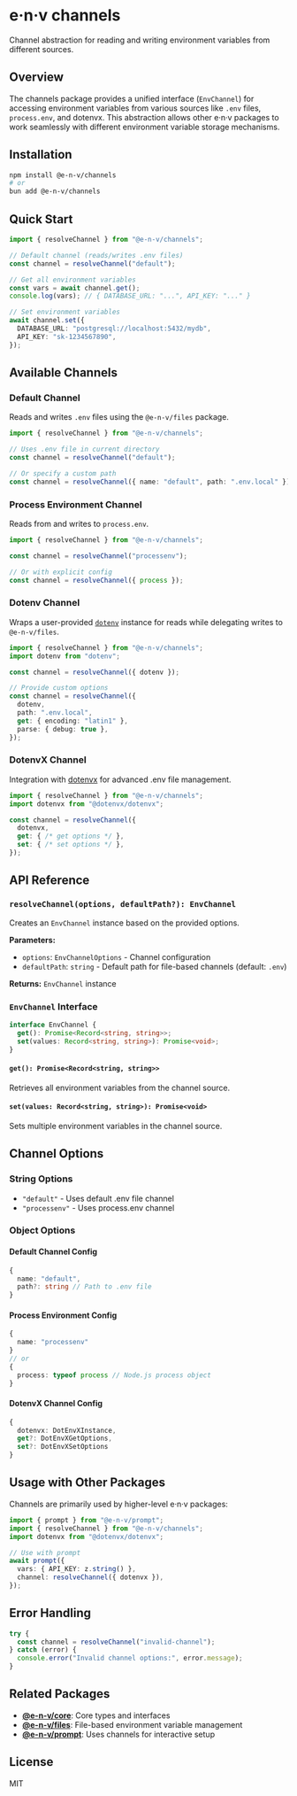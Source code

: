 # e·n·v channels

Channel abstraction for reading and writing environment variables from different sources.

## Overview

The channels package provides a unified interface (`EnvChannel`) for accessing environment variables from various sources like `.env` files, `process.env`, and dotenvx. This abstraction allows other e·n·v packages to work seamlessly with different environment variable storage mechanisms.

## Installation

```bash
npm install @e-n-v/channels
# or
bun add @e-n-v/channels
```

## Quick Start

```typescript
import { resolveChannel } from "@e-n-v/channels";

// Default channel (reads/writes .env files)
const channel = resolveChannel("default");

// Get all environment variables
const vars = await channel.get();
console.log(vars); // { DATABASE_URL: "...", API_KEY: "..." }

// Set environment variables
await channel.set({
  DATABASE_URL: "postgresql://localhost:5432/mydb",
  API_KEY: "sk-1234567890",
});
```

## Available Channels

### Default Channel

Reads and writes `.env` files using the `@e-n-v/files` package.

```typescript
import { resolveChannel } from "@e-n-v/channels";

// Uses .env file in current directory
const channel = resolveChannel("default");

// Or specify a custom path
const channel = resolveChannel({ name: "default", path: ".env.local" });
```

### Process Environment Channel

Reads from and writes to `process.env`.

```typescript
import { resolveChannel } from "@e-n-v/channels";

const channel = resolveChannel("processenv");

// Or with explicit config
const channel = resolveChannel({ process });
```

### Dotenv Channel

Wraps a user-provided [`dotenv`](https://www.npmjs.com/package/dotenv) instance for reads while delegating writes to `@e-n-v/files`.

```typescript
import { resolveChannel } from "@e-n-v/channels";
import dotenv from "dotenv";

const channel = resolveChannel({ dotenv });

// Provide custom options
const channel = resolveChannel({
  dotenv,
  path: ".env.local",
  get: { encoding: "latin1" },
  parse: { debug: true },
});
```

### DotenvX Channel

Integration with [dotenvx](https://www.npmjs.com/package/@dotenvx/dotenvx) for advanced .env file management.

```typescript
import { resolveChannel } from "@e-n-v/channels";
import dotenvx from "@dotenvx/dotenvx";

const channel = resolveChannel({
  dotenvx,
  get: { /* get options */ },
  set: { /* set options */ },
});
```

## API Reference

### `resolveChannel(options, defaultPath?): EnvChannel`

Creates an `EnvChannel` instance based on the provided options.

**Parameters:**

- `options`: `EnvChannelOptions` - Channel configuration
- `defaultPath`: `string` - Default path for file-based channels (default: `.env`)

**Returns:** `EnvChannel` instance

### `EnvChannel` Interface

```typescript
interface EnvChannel {
  get(): Promise<Record<string, string>>;
  set(values: Record<string, string>): Promise<void>;
}
```

#### `get(): Promise<Record<string, string>>`

Retrieves all environment variables from the channel source.

#### `set(values: Record<string, string>): Promise<void>`

Sets multiple environment variables in the channel source.

## Channel Options

### String Options

- `"default"` - Uses default .env file channel
- `"processenv"` - Uses process.env channel

### Object Options

#### Default Channel Config

```typescript
{
  name: "default",
  path?: string // Path to .env file
}
```

#### Process Environment Config

```typescript
{
  name: "processenv"
}
// or
{
  process: typeof process // Node.js process object
}
```

#### DotenvX Channel Config

```typescript
{
  dotenvx: DotEnvXInstance,
  get?: DotEnvXGetOptions,
  set?: DotEnvXSetOptions
}
```

## Usage with Other Packages

Channels are primarily used by higher-level e·n·v packages:

```typescript
import { prompt } from "@e-n-v/prompt";
import { resolveChannel } from "@e-n-v/channels";
import dotenvx from "@dotenvx/dotenvx";

// Use with prompt
await prompt({
  vars: { API_KEY: z.string() },
  channel: resolveChannel({ dotenvx }),
});
```

## Error Handling

```typescript
try {
  const channel = resolveChannel("invalid-channel");
} catch (error) {
  console.error("Invalid channel options:", error.message);
}
```

## Related Packages

- **[@e-n-v/core](../core)**: Core types and interfaces
- **[@e-n-v/files](../files)**: File-based environment variable management
- **[@e-n-v/prompt](../prompt)**: Uses channels for interactive setup

## License

MIT

